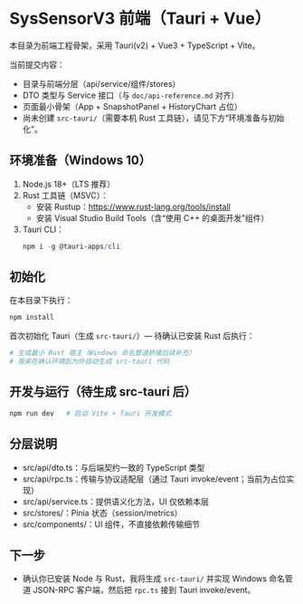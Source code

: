# SysSensorV3 前端（Tauri + Vue）

本目录为前端工程骨架，采用 Tauri(v2) + Vue3 + TypeScript + Vite。

当前提交内容：
- 目录与前端分层（api/service/组件/stores）
- DTO 类型与 Service 接口（与 `doc/api-reference.md` 对齐）
- 页面最小骨架（App + SnapshotPanel + HistoryChart 占位）
- 尚未创建 `src-tauri/`（需要本机 Rust 工具链），请见下方“环境准备与初始化”。

## 环境准备（Windows 10）
1) Node.js 18+（LTS 推荐）
2) Rust 工具链（MSVC）：
   - 安装 Rustup：https://www.rust-lang.org/tools/install
   - 安装 Visual Studio Build Tools（含“使用 C++ 的桌面开发”组件）
3) Tauri CLI：
   ```powershell
   npm i -g @tauri-apps/cli
   ```

## 初始化
在本目录下执行：
```powershell
npm install
```

首次初始化 Tauri（生成 `src-tauri/`）— 待确认已安装 Rust 后执行：
```powershell
# 生成最小 Rust 宿主（Windows 命名管道桥接后续补充）
# 我来在确认环境后为你自动生成 src-tauri 代码
```

## 开发与运行（待生成 src-tauri 后）
```powershell
npm run dev   # 启动 Vite + Tauri 开发模式
```

## 分层说明
- src/api/dto.ts：与后端契约一致的 TypeScript 类型
- src/api/rpc.ts：传输与协议适配层（通过 Tauri invoke/event；当前为占位实现）
- src/api/service.ts：提供语义化方法，UI 仅依赖本层
- src/stores/：Pinia 状态（session/metrics）
- src/components/：UI 组件，不直接依赖传输细节

## 下一步
- 确认你已安装 Node 与 Rust，我将生成 `src-tauri/` 并实现 Windows 命名管道 JSON-RPC 客户端，然后把 `rpc.ts` 接到 Tauri invoke/event。
